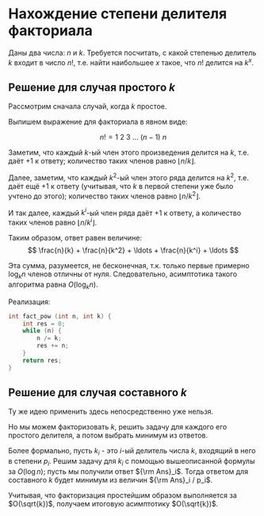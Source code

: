 # Нахождение степени делителя факториала

Даны два числа: $n$ и $k$. Требуется посчитать, с какой степенью делитель $k$ входит в число $n!$, т.е. найти наибольшее $x$ такое, что $n!$ делится на $k^x$.

## Решение для случая простого $k$

Рассмотрим сначала случай, когда $k$ простое.

Выпишем выражение для факториала в явном виде:

$$ n! = 1\ 2\ 3\ \ldots\ (n-1)\ n $$

Заметим, что каждый $k$-ый член этого произведения делится на $k$, т.е. даёт +1 к ответу; количество таких членов равно $\lfloor n/k \rfloor$.

Далее, заметим, что каждый $k^2$-ый член этого ряда делится на $k^2$, т.е. даёт ещё +1 к ответу (учитывая, что $k$ в первой степени уже было учтено до этого); количество таких членов равно $\lfloor n/k^2 \rfloor$.

И так далее, каждый $k^i$-ый член ряда даёт +1 к ответу, а количество таких членов равно $\lfloor n/k^i \rfloor$.

Таким образом, ответ равен величине:
$$ \frac{n}{k} + \frac{n}{k^2} + \ldots + \frac{n}{k^i} + \ldots $$

Эта сумма, разумеется, не бесконечная, т.к. только первые примерно $\log_k n$ членов отличны от нуля. Следовательно, асимптотика такого алгоритма равна $O(\log_k n)$.

Реализация:

<!--- TODO: specify code snippet id -->
``` cpp
int fact_pow (int n, int k) {
    int res = 0;
    while (n) {
        n /= k;
        res += n;
    }
    return res;
}
```

## Решение для случая составного $k$

Ту же идею применить здесь непосредственно уже нельзя.

Но мы можем факторизовать $k$, решить задачу для каждого его простого делителя, а потом выбрать минимум из ответов.

Более формально, пусть $k_i$ - это $i$-ый делитель числа $k$, входящий в него в степени $p_i$. Решим задачу для $k_i$ с помощью вышеописанной формулы за $O(\log n)$; пусть мы получили ответ ${\rm Ans}_i$. Тогда ответом для составного $k$ будет минимум из величин ${\rm Ans}_i / p_i$.

Учитывая, что факторизация простейшим образом выполняется за $O(\sqrt{k})$, получаем итоговую асимптотику $O(\sqrt{k})$.
